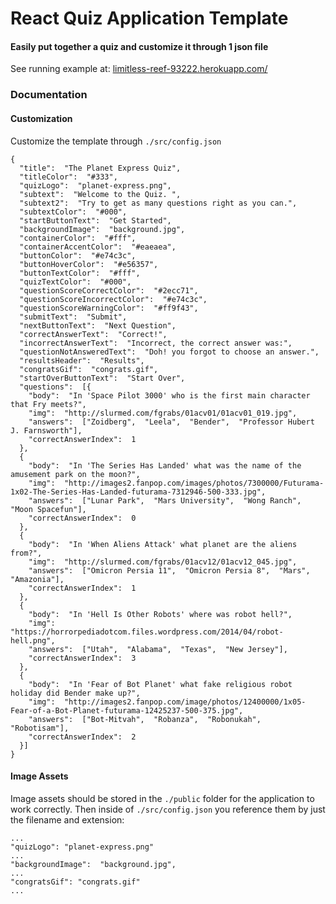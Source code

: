 

# React Quiz Application Template

#### Easily put together a quiz and customize it through 1 json file
See running example at: [limitless-reef-93222.herokuapp.com/](https://limitless-reef-93222.herokuapp.com/)

### Documentation

#### Customization
Customize the template through `./src/config.json`
```
{
  "title":  "The Planet Express Quiz",
  "titleColor":  "#333",
  "quizLogo":  "planet-express.png",
  "subtext":  "Welcome to the Quiz. ",
  "subtext2":  "Try to get as many questions right as you can.",
  "subtextColor":  "#000",
  "startButtonText":  "Get Started",
  "backgroundImage":  "background.jpg",
  "containerColor":  "#fff",
  "containerAccentColor":  "#eaeaea",
  "buttonColor":  "#e74c3c",
  "buttonHoverColor":  "#e56357",
  "buttonTextColor":  "#fff",
  "quizTextColor":  "#000",
  "questionScoreCorrectColor":  "#2ecc71",
  "questionScoreIncorrectColor":  "#e74c3c",
  "questionScoreWarningColor":  "#ff9f43",
  "submitText":  "Submit",
  "nextButtonText":  "Next Question",
  "correctAnswerText":  "Correct!",
  "incorrectAnswerText":  "Incorrect, the correct answer was:",
  "questionNotAnsweredText":  "Doh! you forgot to choose an answer.",
  "resultsHeader":  "Results",
  "congratsGif":  "congrats.gif",
  "startOverButtonText":  "Start Over",
  "questions":  [{
    "body":  "In 'Space Pilot 3000' who is the first main character that Fry meets?",
    "img":  "http://slurmed.com/fgrabs/01acv01/01acv01_019.jpg",
    "answers":  ["Zoidberg",  "Leela",  "Bender",  "Professor Hubert J. Farnsworth"],
    "correctAnswerIndex":  1
  },
  {
    "body":  "In 'The Series Has Landed' what was the name of the amusement park on the moon?",
    "img":  "http://images2.fanpop.com/images/photos/7300000/Futurama-1x02-The-Series-Has-Landed-futurama-7312946-500-333.jpg",
    "answers":  ["Lunar Park",  "Mars University",  "Wong Ranch",  "Moon Spacefun"],
    "correctAnswerIndex":  0
  },
  {
    "body":  "In 'When Aliens Attack' what planet are the aliens from?",
    "img":  "http://slurmed.com/fgrabs/01acv12/01acv12_045.jpg",
    "answers":  ["Omicron Persia 11",  "Omicron Persia 8",  "Mars",  "Amazonia"],
    "correctAnswerIndex":  1
  },
  {
    "body":  "In 'Hell Is Other Robots' where was robot hell?",
    "img":  "https://horrorpediadotcom.files.wordpress.com/2014/04/robot-hell.png",
    "answers":  ["Utah",  "Alabama",  "Texas",  "New Jersey"],
    "correctAnswerIndex":  3
  },
  {
    "body":  "In 'Fear of Bot Planet' what fake religious robot holiday did Bender make up?",
    "img":  "http://images2.fanpop.com/image/photos/12400000/1x05-Fear-of-a-Bot-Planet-futurama-12425237-500-375.jpg",
    "answers":  ["Bot-Mitvah",  "Robanza",  "Robonukah",  "Robotisam"],
    "correctAnswerIndex":  2
  }]
}
```

#### Image Assets
Image assets should be stored in the `./public` folder for the application to work correctly. Then inside of `./src/config.json`
you reference them by just the filename and extension:
```
...
"quizLogo": "planet-express.png"
...
"backgroundImage":  "background.jpg",
...
"congratsGif": "congrats.gif"
...
```